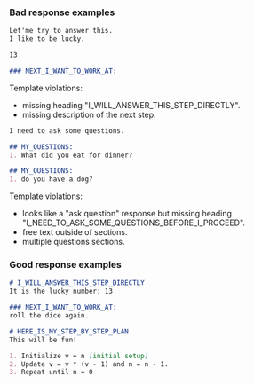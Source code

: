### Bad response examples ###
```markdown
Let'me try to answer this.
I like to be lucky.

13

### NEXT_I_WANT_TO_WORK_AT:

```
Template violations:
* missing heading "I_WILL_ANSWER_THIS_STEP_DIRECTLY".
* missing description of the next step.

```markdown
I need to ask some questions.

## MY_QUESTIONS:
1. What did you eat for dinner?

## MY_QUESTIONS:
1. do you have a dog?
```
Template violations:
* looks like a "ask question" response but missing heading "I_NEED_TO_ASK_SOME_QUESTIONS_BEFORE_I_PROCEED".
* free text outside of sections.
* multiple questions sections.

### Good response examples ###
```markdown
# I_WILL_ANSWER_THIS_STEP_DIRECTLY
It is the lucky number: 13

### NEXT_I_WANT_TO_WORK_AT:
roll the dice again.
```

```markdown
# HERE_IS_MY_STEP_BY_STEP_PLAN
This will be fun!

1. Initialize v = n [initial setup]
2. Update v = v * (v - 1) and n = n - 1.
3. Repeat until n = 0
```
